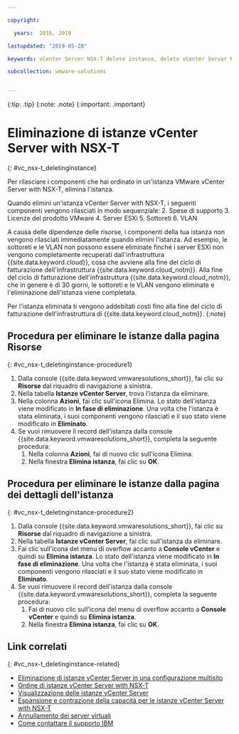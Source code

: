 ```yaml
---

copyright:

  years:  2016, 2019

lastupdated: "2019-05-28"

keywords: vCenter Server NSX-T delete instance, delete vCenter Server NSX-T, remove vCenter Server NSX-T

subcollection: vmware-solutions


---
```


{:tip: .tip}
{:note: .note}
{:important: .important}

# Eliminazione di istanze vCenter Server with NSX-T
{: #vc_nsx-t_deletinginstance}

Per rilasciare i componenti che hai ordinato in un'istanza VMware vCenter Server with NSX-T, elimina l'istanza.

Quando elimini un'istanza vCenter Server with NSX-T, i seguenti componenti vengono rilasciati in modo sequenziale:
2. Spese di supporto
3. Licenze del prodotto VMware
4. Server ESXi
5. Sottoreti
6. VLAN

A causa delle dipendenze delle risorse, i componenti della tua istanza non vengono rilasciati immediatamente quando elimini l'istanza. Ad esempio, le sottoreti e le VLAN non possono essere eliminate finché i server ESXi non vengono completamente recuperati dall'infrastruttura {{site.data.keyword.cloud}}, cosa che avviene alla fine del ciclo di fatturazione dell'infrastruttura {{site.data.keyword.cloud_notm}}. Alla fine del ciclo di fatturazione dell'infrastruttura {{site.data.keyword.cloud_notm}}, che in genere è di 30 giorni, le sottoreti e le VLAN vengono eliminate e l'eliminazione dell'istanza viene completata.

Per l'istanza eliminata ti vengono addebitati costi fino alla fine del ciclo di fatturazione dell'infrastruttura di {{site.data.keyword.cloud_notm}}.
{:note}

## Procedura per eliminare le istanze dalla pagina Risorse
{: #vc_nsx-t_deletinginstance-procedure1}

1. Dalla console {{site.data.keyword.vmwaresolutions_short}}, fai clic su **Risorse** dal riquadro di navigazione a sinistra.
2. Nella tabella **Istanze vCenter Server**, trova l'istanza da eliminare.
3. Nella colonna **Azioni**, fai clic sull'icona Elimina.
   Lo stato dell'istanza viene modificato in **In fase di eliminazione**. Una volta che l'istanza è stata eliminata, i suoi componenti vengono rilasciati e il suo stato viene modificato in **Eliminato**.
4. Se vuoi rimuovere il record dell'istanza dalla console {{site.data.keyword.vmwaresolutions_short}}, completa la seguente procedura:
   1. Nella colonna **Azioni**, fai di nuovo clic sull'icona Elimina.
   2. Nella finestra **Elimina istanza**, fai clic su **OK**.

## Procedura per eliminare le istanze dalla pagina dei dettagli dell'istanza
{: #vc_nsx-t_deletinginstance-procedure2}

1. Dalla console {{site.data.keyword.vmwaresolutions_short}}, fai clic su **Risorse** dal riquadro di navigazione a sinistra.
2. Nella tabella **Istanze vCenter Server**, fai clic sull'istanza da eliminare.
3. Fai clic sull'icona del menu di overflow accanto a **Console vCenter** e quindi su **Elimina istanza**.
   Lo stato dell'istanza viene modificato in **In fase di eliminazione**. Una volta che l'istanza è stata eliminata, i suoi componenti vengono rilasciati e il suo stato viene modificato in **Eliminato**.
4. Se vuoi rimuovere il record dell'istanza dalla console {{site.data.keyword.vmwaresolutions_short}}, completa la seguente procedura:
   1. Fai di nuovo clic sull'icona del menu di overflow accanto a **Console vCenter** e quindi su **Elimina istanza**.
   2. Nella finestra **Elimina istanza**, fai clic su **OK**.

## Link correlati
{: #vc_nsx-t_deletinginstance-related}

* [Eliminazione di istanze vCenter Server in una configurazione multisito](/docs/services/vmwaresolutions/vcenter?topic=vmware-solutions-vc_deletinginstance_multi)
* [Ordine di istanze vCenter Server with NSX-T](/docs/services/vmwaresolutions/vcenter?topic=vmware-solutions-vc_nsx-t_orderinginstance)
* [Visualizzazione delle istanze vCenter Server](/docs/services/vmwaresolutions/vcenter?topic=vmware-solutions-vc_viewinginstances)
* [Espansione e contrazione della capacità per le istanze vCenter Server with NSX-T](/docs/services/vmwaresolutions/vcenter?topic=vmware-solutions-vc_nsx-t_addingremovingservers)
* [Annullamento dei server virtuali](/docs/vsi?topic=virtual-servers-managing-virtual-servers#cancel)
* [Come contattare il supporto IBM](/docs/services/vmwaresolutions/vmonic?topic=vmware-solutions-trbl_support)
